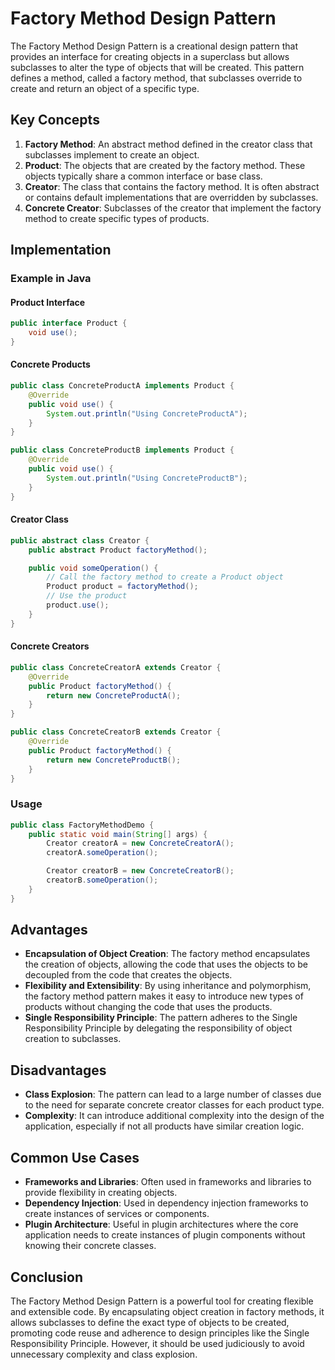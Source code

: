 # Factory Method Design Pattern

The Factory Method Design Pattern is a creational design pattern that provides an interface for creating objects in a superclass but allows subclasses to alter the type of objects that will be created. This pattern defines a method, called a factory method, that subclasses override to create and return an object of a specific type.

## Key Concepts

1. **Factory Method**: An abstract method defined in the creator class that subclasses implement to create an object.
2. **Product**: The objects that are created by the factory method. These objects typically share a common interface or base class.
3. **Creator**: The class that contains the factory method. It is often abstract or contains default implementations that are overridden by subclasses.
4. **Concrete Creator**: Subclasses of the creator that implement the factory method to create specific types of products.

## Implementation

### Example in Java

#### Product Interface

```java
public interface Product {
    void use();
}
```

#### Concrete Products

```java
public class ConcreteProductA implements Product {
    @Override
    public void use() {
        System.out.println("Using ConcreteProductA");
    }
}

public class ConcreteProductB implements Product {
    @Override
    public void use() {
        System.out.println("Using ConcreteProductB");
    }
}
```

#### Creator Class

```java
public abstract class Creator {
    public abstract Product factoryMethod();

    public void someOperation() {
        // Call the factory method to create a Product object
        Product product = factoryMethod();
        // Use the product
        product.use();
    }
}
```

#### Concrete Creators

```java
public class ConcreteCreatorA extends Creator {
    @Override
    public Product factoryMethod() {
        return new ConcreteProductA();
    }
}

public class ConcreteCreatorB extends Creator {
    @Override
    public Product factoryMethod() {
        return new ConcreteProductB();
    }
}
```

### Usage

```java
public class FactoryMethodDemo {
    public static void main(String[] args) {
        Creator creatorA = new ConcreteCreatorA();
        creatorA.someOperation();

        Creator creatorB = new ConcreteCreatorB();
        creatorB.someOperation();
    }
}
```

## Advantages

- **Encapsulation of Object Creation**: The factory method encapsulates the creation of objects, allowing the code that uses the objects to be decoupled from the code that creates the objects.
- **Flexibility and Extensibility**: By using inheritance and polymorphism, the factory method pattern makes it easy to introduce new types of products without changing the code that uses the products.
- **Single Responsibility Principle**: The pattern adheres to the Single Responsibility Principle by delegating the responsibility of object creation to subclasses.

## Disadvantages

- **Class Explosion**: The pattern can lead to a large number of classes due to the need for separate concrete creator classes for each product type.
- **Complexity**: It can introduce additional complexity into the design of the application, especially if not all products have similar creation logic.

## Common Use Cases

- **Frameworks and Libraries**: Often used in frameworks and libraries to provide flexibility in creating objects.
- **Dependency Injection**: Used in dependency injection frameworks to create instances of services or components.
- **Plugin Architecture**: Useful in plugin architectures where the core application needs to create instances of plugin components without knowing their concrete classes.

## Conclusion

The Factory Method Design Pattern is a powerful tool for creating flexible and extensible code. By encapsulating object creation in factory methods, it allows subclasses to define the exact type of objects to be created, promoting code reuse and adherence to design principles like the Single Responsibility Principle. However, it should be used judiciously to avoid unnecessary complexity and class explosion.
```

